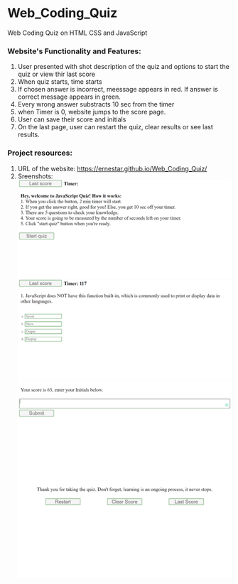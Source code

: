 # Web_Coding_Quiz
 Web Coding Quiz on HTML CSS and JavaScript


### Website's Functionality and Features:
1. User presented with shot description of the quiz and options to start the quiz or view thir last score
2. When quiz starts, time starts
3. If chosen answer is incorrect, meessage appears in red. If answer is correct message appears in green.
4. Every wrong answer substracts 10 sec from the timer
5. when Timer is 0, website jumps to the score page.
6. User can save their score and initials
7. On the last page, user can restart the quiz, clear results or see last results.


### Project resources:
1. URL of the website: https://ernestar.github.io/Web_Coding_Quiz/
2. Sreenshots:
![](resources/Screenshot%202021-05-24%20125037.png)
![](resources/Screenshot%202021-05-24%20125113.png)
![](resources/Screenshot%202021-05-24%20125213.png)
![](resources/Screenshot%202021-05-24%20125536.png)

